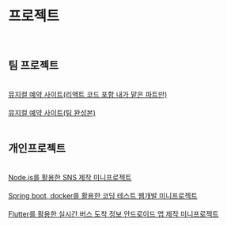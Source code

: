 <h1>프로젝트</h1>

<br>
<h2>팀 프로젝트</h2> <br>
<a href="https://github.com/adventureJava/musical_proj">뮤지컬 예약 사이트(리액트 코드 포함 내가 맡은 파트만)</a><br><br>
<a href="https://github.com/rlaalstlr09/Musical">뮤지컬 예약 사이트(팀 완성본)</a>
<br>
<br>
<h2>개인프로젝트</h2><br>
<a href="https://github.com/adventureJava/nodebuddy">Node.js를 활용한 SNS 제작 미니프로젝트</a><br><br>
<a href="https://github.com/adventureJava/ct_mini_pj">Spring boot, docker를 활용한 코딩 테스트 웹개발 미니프로젝트</a><br><br>
<a href="https://github.com/adventureJava/flutter_busub">Flutter를 활용한 실시간 버스 도착 정보 안드로이드 앱 제작 미니프로젝트</a>
<br>
